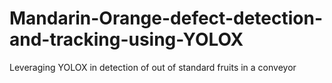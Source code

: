 # Mandarin-Orange-defect-detection-and-tracking-using-YOLOX
Leveraging YOLOX in detection of out of standard fruits in a conveyor
